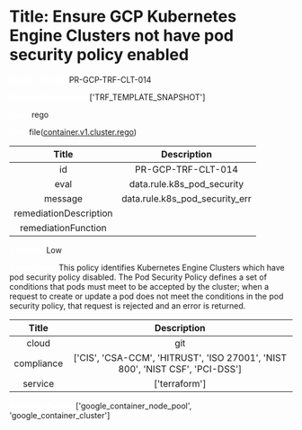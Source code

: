 



# Title: Ensure GCP Kubernetes Engine Clusters not have pod security policy enabled


***<font color="white">Master Test Id:</font>*** PR-GCP-TRF-CLT-014

***<font color="white">Master Snapshot Id:</font>*** ['TRF_TEMPLATE_SNAPSHOT']

***<font color="white">type:</font>*** rego

***<font color="white">rule:</font>*** file([container.v1.cluster.rego])  
  
  
  
  

|Title|Description|
| :---: | :---: |
|id|PR-GCP-TRF-CLT-014|
|eval|data.rule.k8s_pod_security|
|message|data.rule.k8s_pod_security_err|
|remediationDescription||
|remediationFunction||


***<font color="white">Severity:</font>*** Low

***<font color="white">Description:</font>*** This policy identifies Kubernetes Engine Clusters which have pod security policy disabled. The Pod Security Policy defines a set of conditions that pods must meet to be accepted by the cluster; when a request to create or update a pod does not meet the conditions in the pod security policy, that request is rejected and an error is returned.  
  
  

|Title|Description|
| :---: | :---: |
|cloud|git|
|compliance|['CIS', 'CSA-CCM', 'HITRUST', 'ISO 27001', 'NIST 800', 'NIST CSF', 'PCI-DSS']|
|service|['terraform']|


***<font color="white">Resource Types:</font>*** ['google_container_node_pool', 'google_container_cluster']


[container.v1.cluster.rego]: https://github.com/prancer-io/prancer-compliance-test/tree/master/google/terraform/container.v1.cluster.rego
